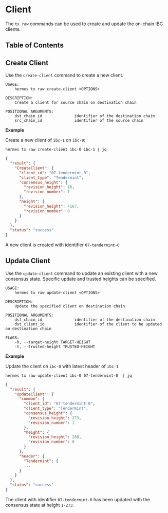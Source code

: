 # Client
The `tx raw` commands can be used to create and update the on-chain IBC clients.

## Table of Contents
<!-- toc -->

## Create Client
Use the `create-client` command to create a new client.

```shell
USAGE:
    hermes tx raw create-client <OPTIONS>

DESCRIPTION:
    Create a client for source chain on destination chain

POSITIONAL ARGUMENTS:
    dst_chain_id              identifier of the destination chain
    src_chain_id              identifier of the source chain

```

__Example__

Create a new client of `ibc-1` on `ibc-0`:

```shell
hermes tx raw create-client ibc-0 ibc-1 | jq
```

```json
{
  "result": {
    "CreateClient": {
      "client_id": "07-tendermint-0",
      "client_type": "Tendermint",
      "consensus_height": {
        "revision_height": 18,
        "revision_number": 1
      },
      "height": {
        "revision_height": 4167,
        "revision_number": 0
      }
    }
  },
  "status": "success"
}
```

A new client is created with identifier `07-tendermint-0`

## Update Client
Use the `update-client` command to update an existing client with a new consensus state.
Specific update and trusted heights can be specified.

```shell
USAGE:
    hermes tx raw update-client <OPTIONS>

DESCRIPTION:
    Update the specified client on destination chain

POSITIONAL ARGUMENTS:
    dst_chain_id              identifier of the destination chain
    dst_client_id             identifier of the client to be updated on destination chain

FLAGS:
    -h, --target-height TARGET-HEIGHT
    -t, --trusted-height TRUSTED-HEIGHT
```

__Example__

Update the client on `ibc-0` with latest header of `ibc-1`

```shell
hermes tx raw update-client ibc-0 07-tendermint-0  | jq
```

```json
{
  "result": {
    "UpdateClient": {
      "common": {
        "client_id": "07-tendermint-0",
        "client_type": "Tendermint",
        "consensus_height": {
          "revision_height": 273,
          "revision_number": 1
        },
        "height": {
          "revision_height": 280,
          "revision_number": 0
        }
      },
      "header": {
        "Tendermint": {
        ...
      }
    }
  },
  "status": "success"
}
```

The client with identifier `07-tendermint-0` has been updated with the consensus state at height `1-273`.
